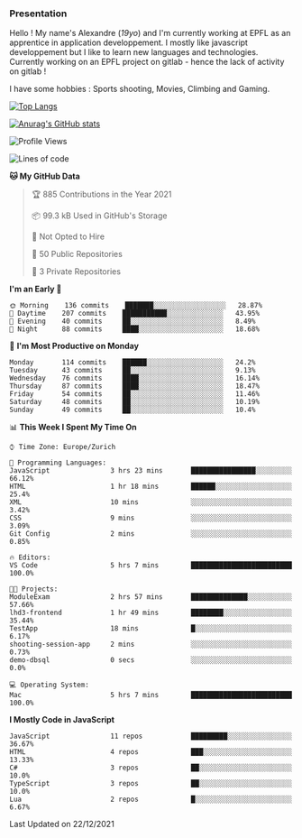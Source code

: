 ### Presentation

Hello ! My name's Alexandre (_19yo_) and I'm currently working at EPFL as an apprentice in application developpement. I mostly like javascript developpement but I like to learn new languages and technologies. Currently working on an EPFL project on gitlab - hence the lack of activity on gitlab !

I have some hobbies : Sports shooting, Movies, Climbing and Gaming.

[![Top Langs](https://github-readme-stats.vercel.app/api/top-langs/?username=jaavlex&layout=compact&langs_count=8&theme=react)](https://github.com/anuraghazra/github-readme-stats)

[![Anurag's GitHub stats](https://github-readme-stats.vercel.app/api?username=jaavlex&theme=react&show_icons=true&count_private=true)](https://github.com/anuraghazra/github-readme-stats)

<!--START_SECTION:waka-->
![Profile Views](http://img.shields.io/badge/Profile%20Views-3-blue)

![Lines of code](https://img.shields.io/badge/From%20Hello%20World%20I%27ve%20Written-150%20Thousand%20lines%20of%20code-blue)

**🐱 My GitHub Data** 

> 🏆 885 Contributions in the Year 2021
 > 
> 📦 99.3 kB Used in GitHub's Storage 
 > 
> 🚫 Not Opted to Hire
 > 
> 📜 50 Public Repositories 
 > 
> 🔑 3 Private Repositories  
 > 
**I'm an Early 🐤** 

```text
🌞 Morning    136 commits    ███████░░░░░░░░░░░░░░░░░░   28.87% 
🌆 Daytime    207 commits    ███████████░░░░░░░░░░░░░░   43.95% 
🌃 Evening    40 commits     ██░░░░░░░░░░░░░░░░░░░░░░░   8.49% 
🌙 Night      88 commits     ████░░░░░░░░░░░░░░░░░░░░░   18.68%

```
📅 **I'm Most Productive on Monday** 

```text
Monday       114 commits    ██████░░░░░░░░░░░░░░░░░░░   24.2% 
Tuesday      43 commits     ██░░░░░░░░░░░░░░░░░░░░░░░   9.13% 
Wednesday    76 commits     ████░░░░░░░░░░░░░░░░░░░░░   16.14% 
Thursday     87 commits     ████░░░░░░░░░░░░░░░░░░░░░   18.47% 
Friday       54 commits     ██░░░░░░░░░░░░░░░░░░░░░░░   11.46% 
Saturday     48 commits     ██░░░░░░░░░░░░░░░░░░░░░░░   10.19% 
Sunday       49 commits     ██░░░░░░░░░░░░░░░░░░░░░░░   10.4%

```


📊 **This Week I Spent My Time On** 

```text
⌚︎ Time Zone: Europe/Zurich

💬 Programming Languages: 
JavaScript               3 hrs 23 mins       ████████████████░░░░░░░░░   66.12% 
HTML                     1 hr 18 mins        ██████░░░░░░░░░░░░░░░░░░░   25.4% 
XML                      10 mins             ░░░░░░░░░░░░░░░░░░░░░░░░░   3.42% 
CSS                      9 mins              ░░░░░░░░░░░░░░░░░░░░░░░░░   3.09% 
Git Config               2 mins              ░░░░░░░░░░░░░░░░░░░░░░░░░   0.85%

🔥 Editors: 
VS Code                  5 hrs 7 mins        █████████████████████████   100.0%

🐱‍💻 Projects: 
ModuleExam               2 hrs 57 mins       ██████████████░░░░░░░░░░░   57.66% 
lhd3-frontend            1 hr 49 mins        ████████░░░░░░░░░░░░░░░░░   35.44% 
TestApp                  18 mins             █░░░░░░░░░░░░░░░░░░░░░░░░   6.17% 
shooting-session-app     2 mins              ░░░░░░░░░░░░░░░░░░░░░░░░░   0.73% 
demo-dbsql               0 secs              ░░░░░░░░░░░░░░░░░░░░░░░░░   0.0%

💻 Operating System: 
Mac                      5 hrs 7 mins        █████████████████████████   100.0%

```

**I Mostly Code in JavaScript** 

```text
JavaScript               11 repos            █████████░░░░░░░░░░░░░░░░   36.67% 
HTML                     4 repos             ███░░░░░░░░░░░░░░░░░░░░░░   13.33% 
C#                       3 repos             ██░░░░░░░░░░░░░░░░░░░░░░░   10.0% 
TypeScript               3 repos             ██░░░░░░░░░░░░░░░░░░░░░░░   10.0% 
Lua                      2 repos             █░░░░░░░░░░░░░░░░░░░░░░░░   6.67%

```



 Last Updated on 22/12/2021
<!--END_SECTION:waka-->
